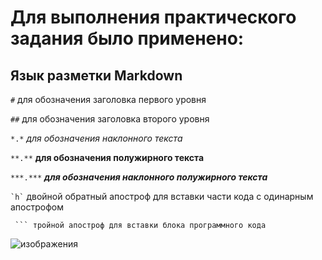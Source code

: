 # Для выполнения практического задания было применено:

## Язык разметки Markdown

`#` для обозначения заголовка первого уровня

`##` для обозначения заголовка второго уровня

` *.* ` *для обозначения наклонного текста*

` **.** ` **для обозначения полужирного текста**

` ***.*** ` ***для обозначения наклонного полужирного текста***

`` `h` `` двойной обратный апостроф для вставки части кода с одинарным апострофом

```
 ``` тройной апостроф для вставки блока программного кода 
```
![изображения]()

